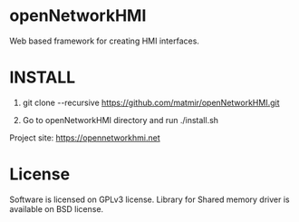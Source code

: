 openNetworkHMI
=======

Web based framework for creating HMI interfaces.

INSTALL
=======

1) git clone --recursive https://github.com/matmir/openNetworkHMI.git

2) Go to openNetworkHMI directory and run ./install.sh

Project site: https://opennetworkhmi.net

License
=======

Software is licensed on GPLv3 license. Library for Shared memory driver is available on BSD license.